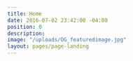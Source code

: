 ```yaml
---
title: Home
date: 2016-07-02 23:42:00 -04:00
position: 0
description: 
image: "/uploads/OG_featuredimage.jpg"
layout: pages/page-landing
---
```


